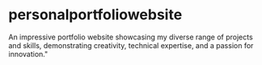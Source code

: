 # personalportfoliowebsite
An impressive portfolio website showcasing my diverse range of projects and skills, demonstrating creativity, technical expertise, and a passion for innovation."
